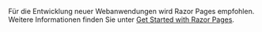 Für die Entwicklung neuer Webanwendungen wird Razor Pages empfohlen. Weitere Informationen finden Sie unter [Get Started with Razor Pages](/aspnet/core/tutorials/razor-pages/razor-pages-start).
